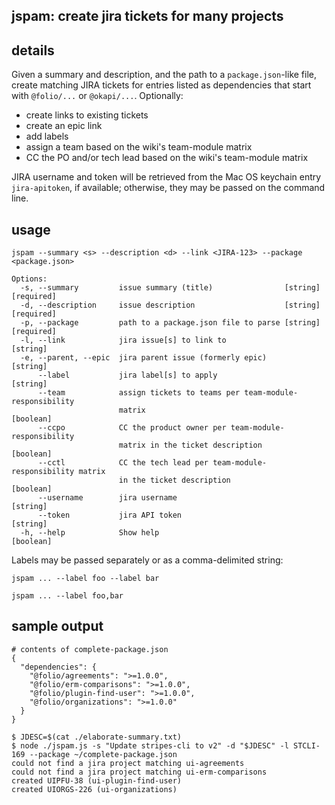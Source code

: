## jspam: create jira tickets for many projects

## details

Given a summary and description, and the path to a `package.json`-like
file, create matching JIRA tickets for entries listed as dependencies
that start with `@folio/...` or `@okapi/...`. Optionally:

* create links to existing tickets
* create an epic link
* add labels
* assign a team based on the wiki's team-module matrix
* CC the PO and/or tech lead based on the wiki's team-module matrix

JIRA username and token will be retrieved from the Mac OS keychain entry
`jira-apitoken`, if available; otherwise, they may be passed on the command
line.

## usage

```
jspam --summary <s> --description <d> --link <JIRA-123> --package <package.json>

Options:
  -s, --summary         issue summary (title)                [string] [required]
  -d, --description     issue description                    [string] [required]
  -p, --package         path to a package.json file to parse [string] [required]
  -l, --link            jira issue[s] to link to                        [string]
  -e, --parent, --epic  jira parent issue (formerly epic)               [string]
      --label           jira label[s] to apply                          [string]
      --team            assign tickets to teams per team-module-responsibility
                        matrix                                         [boolean]
      --ccpo            CC the product owner per team-module-responsibility
                        matrix in the ticket description               [boolean]
      --cctl            CC the tech lead per team-module-responsibility matrix
                        in the ticket description                      [boolean]
      --username        jira username                                   [string]
      --token           jira API token                                  [string]
  -h, --help            Show help                                      [boolean]
```

Labels may be passed separately or as a comma-delimited string:
```
jspam ... --label foo --label bar
```

```
jspam ... --label foo,bar
```

## sample output

```
# contents of complete-package.json
{
  "dependencies": {
    "@folio/agreements": ">=1.0.0",
    "@folio/erm-comparisons": ">=1.0.0",
    "@folio/plugin-find-user": ">=1.0.0",
    "@folio/organizations": ">=1.0.0"
  }
}
```

```
$ JDESC=$(cat ./elaborate-summary.txt)
$ node ./jspam.js -s "Update stripes-cli to v2" -d "$JDESC" -l STCLI-169 --package ~/complete-package.json
could not find a jira project matching ui-agreements
could not find a jira project matching ui-erm-comparisons
created UIPFU-38 (ui-plugin-find-user)
created UIORGS-226 (ui-organizations)
```
